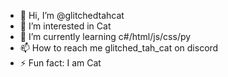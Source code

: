 - 👋 Hi, I’m @glitchedtahcat
- 👀 I’m interested in Cat
- 🌱 I’m currently learning c#/html/js/css/py
- 📫 How to reach me glitched_tah_cat on discord
- ⚡ Fun fact: I am Cat

<!---
glitchedtahcat/glitchedtahcat is a ✨ special ✨ repository because its `README.md` (this file) appears on your GitHub profile.
You can click the Preview link to take a look at your changes.
--->
